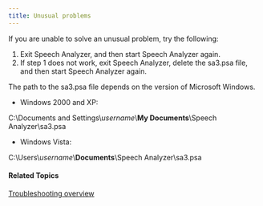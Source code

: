 ```yaml
---
title: Unusual problems
---
```


If you are unable to solve an unusual problem, try the following:

1. Exit Speech Analyzer, and then start Speech Analyzer again.
1. If step 1 does not work, exit Speech Analyzer, delete the sa3.psa file, and then start Speech Analyzer again.

The path to the sa3.psa file depends on the version of Microsoft Windows.

- Windows 2000 and XP:

C:\\Documents and Settings\\*username*\\**My Documents**\\Speech Analyzer\\sa3.psa

- Windows Vista:

C:\\Users\\*username*\\**Documents**\\Speech Analyzer\\sa3.psa

#### **Related Topics**
[Troubleshooting overview](overview)

